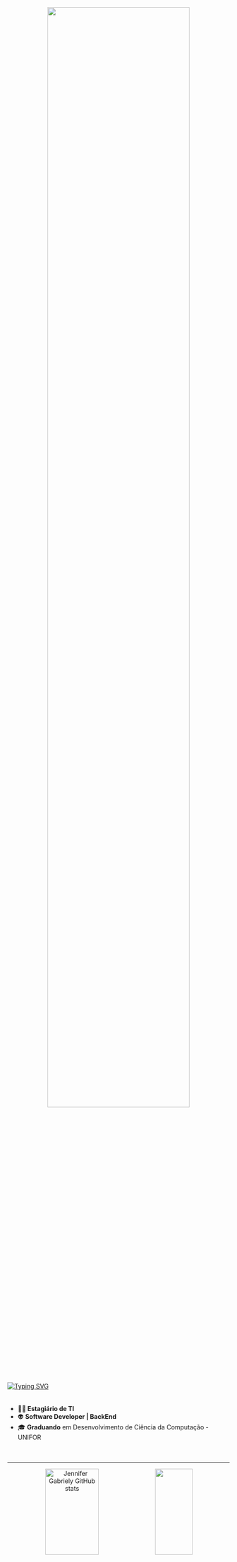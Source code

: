<div align="center">
  <img src="https://media4.giphy.com/media/v1.Y2lkPTc5MGI3NjExZXdjbjl6MzAzeXF4Z2U2OWRzejB4Mnduam52aHMzNXk3MDlucjRnMCZlcD12MV9pbnRlcm5hbF9naWZfYnlfaWQmY3Q9Zw/lp3GUtG2waC88/giphy.gif" width="80%" />
</div>
<a href="https://git.io/typing-svg">
  <img src="https://readme-typing-svg.demolab.com?font=Fira+Code&duration=3000&pause=800&color=44B862&width=435&separator=%3C&lines=Be+Welcome!+%3CCauan+Gomes+;)" alt="Typing SVG">
</a>

<!-- Informações com emojis alinhadas à esquerda -->
<div style="text-align: left; padding: 20px 0;">
  <ul>
    <li>👩‍💻<strong> Estagiário de TI</strong></li>
    <li>👽 <strong>Software Developer | BackEnd </strong></li>
    <li>🎓 <strong>Graduando</strong> em Desenvolvimento de Ciência da Computação - UNIFOR</li>
    
  </ul>
</div>

<hr>

<!-- GitHub Stats -->
<div align="center">  
  <img width="49%" height="195px" src="https://github-readme-stats.vercel.app/api?username=cauang&show_icons=true&count_private=true&hide_border=true&title_color=44B862FF&icon_color=007BFF&text_color=c9d1d9&bg_color=0d1117" alt="Jennifer Gabriely GitHub stats" /> 
  <img width="41%" height="195px" src="https://github-readme-stats.vercel.app/api/top-langs/?username=cauang&layout=compact&hide_border=true&title_color=44B862FF&text_color=c9d1d9&bg_color=0d1117" />
</div>
